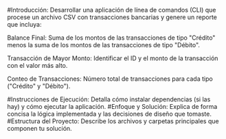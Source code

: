 #Introducción:
Desarrollar una aplicación de línea de comandos (CLI) que procese un archivo CSV con transacciones bancarias y genere un reporte que incluya:

Balance Final:
Suma de los montos de las transacciones de tipo "Crédito" menos la suma de los montos de las transacciones de tipo "Débito".

Transacción de Mayor Monto:
Identificar el ID y el monto de la transacción con el valor más alto.

Conteo de Transacciones:
Número total de transacciones para cada tipo ("Crédito" y "Débito").

#Instrucciones de Ejecución:
Detalla cómo instalar dependencias (si las hay) y cómo ejecutar la aplicación.
#Enfoque y Solución:
Explica de forma concisa la lógica implementada y las decisiones de diseño que tomaste.
#Estructura del Proyecto:
Describe los archivos y carpetas principales que componen tu solución.
